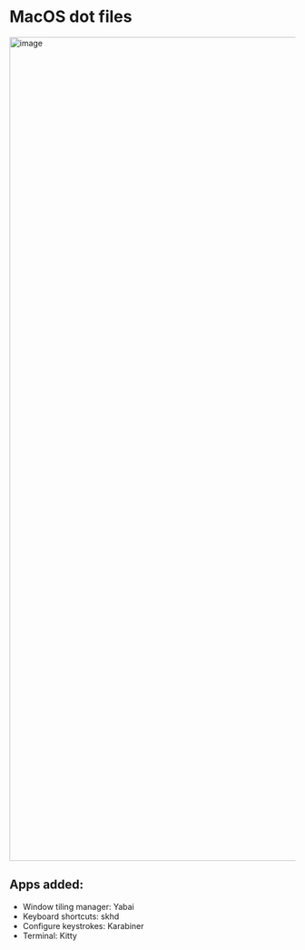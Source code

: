 # MacOS dot files

<img width="1450" alt="image" src="maocs.png">

## Apps added:

- Window tiling manager: Yabai
- Keyboard shortcuts: skhd
- Configure keystrokes: Karabiner
- Terminal: Kitty
